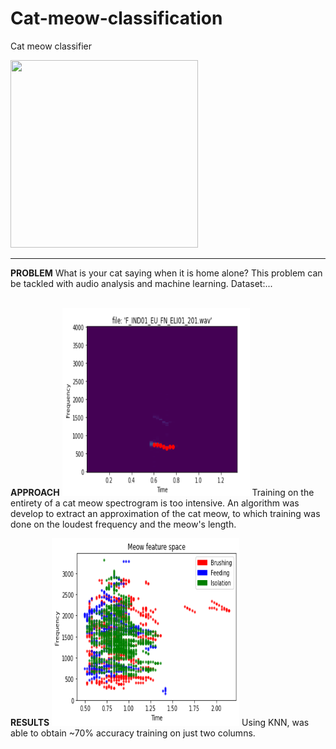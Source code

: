 # Cat-meow-classification
Cat meow classifier

<img src="[https://raw.githubusercontent.com/colinbrandonpierce/Cat-meow-classification/blob/main/meow-harmonics.PNG](https://raw.githubusercontent.com/colinbrandonpierce/Cat-meow-classification/main/meow-harmonics.PNG)" width="300" height="300" />
<hr>
<b>PROBLEM</b>
What is your cat saying when it is home alone? This problem can be tackled with audio analysis and machine learning.
Dataset:...
<br><br>

<b>APPROACH</b>
<img src="https://raw.githubusercontent.com/colinbrandonpierce/Cat-meow-classification/main/meow-extraction.png" width="300" height="300" />
Training on the entirety of a cat meow spectrogram is too intensive. An algorithm was develop to extract an approximation of the cat meow, to which training was done on the loudest frequency and the meow's length.

<b>RESULTS</b>
<img src="https://raw.githubusercontent.com/colinbrandonpierce/Cat-meow-classification/main/meow-space.png" width="300" height="300" />
Using KNN, was able to obtain ~70% accuracy training on just two columns.


